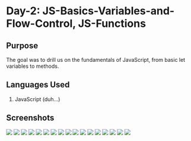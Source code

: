 # Day-2: JS-Basics-Variables-and-Flow-Control, JS-Functions

## Purpose
The goal was to drill us on the fundamentals of JavaScript, from basic let variables to methods.

## Languages Used
1. JavaScript (duh...)

## Screenshots
![](img/02.PNG)
![](img/03.PNG)
![](img/04.PNG)
![](img/05.PNG)
![](img/07.PNG)
![](img/08.PNG)
![](img/09.PNG)
![](img/10.PNG)
![](img/11.PNG)
![](img/12.PNG)
![](img/13.PNG)
![](img/14.PNG)
![](img/15.PNG)
![](img/16.PNG)
![](img/17.PNG)
![](img/18.PNG)
![](img/19.PNG)
